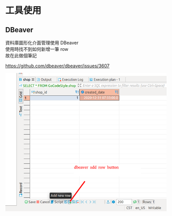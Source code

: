 # 工具使用

## DBeaver

資料庫圖形化介面管理使用 DBeaver  
使用時找不到如何新增一筆 row  
故在此做個筆記  

https://github.com/dbeaver/dbeaver/issues/3607

![](DBeaver_tool_add_row.png)